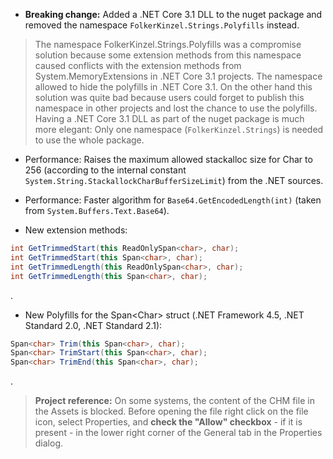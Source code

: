 ﻿- **Breaking change:** Added a .NET Core 3.1 DLL to the nuget package and removed the namespace 
`FolkerKinzel.Strings.Polyfills` instead. 

>The namespace FolkerKinzel.Strings.Polyfills was a
compromise solution because some extension methods from this namespace caused conflicts with the extension
methods from System.MemoryExtensions in .NET Core 3.1 projects. The namespace allowed to hide the polyfills in 
.NET Core 3.1. On the other hand this solution was quite bad because users could forget to 
publish this namespace in other projects and lost the chance to use the polyfills. Having a .NET Core 3.1 DLL
as part of the nuget package is much more elegant: Only one namespace (`FolkerKinzel.Strings`) is needed to use the
whole package.
- Performance: Raises the maximum allowed stackalloc size for Char to 256 (according to the internal constant 
`System.String.StackallockCharBufferSizeLimit`) from the .NET sources.
- Performance: Faster algorithm for `Base64.GetEncodedLength(int)` (taken from `System.Buffers.Text.Base64`).

- New extension methods:
```csharp
int GetTrimmedStart(this ReadOnlySpan<char>, char);
int GetTrimmedStart(this Span<char>, char);
int GetTrimmedLength(this ReadOnlySpan<char>, char);
int GetTrimmedLength(this Span<char>, char);
```
.
- New Polyfills for the Span&lt;Char&gt; struct (.NET Framework 4.5, .NET Standard 2.0, .NET Standard 2.1):
```csharp
Span<char> Trim(this Span<char>, char);
Span<char> TrimStart(this Span<char>, char);
Span<char> TrimEnd(this Span<char>, char);
```

.

> **Project reference:** On some systems, the content of the CHM file in the Assets is blocked. Before opening the file right click on the file icon, select Properties, and **check the "Allow" checkbox** - if it is present - in the lower right corner of the General tab in the Properties dialog.